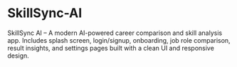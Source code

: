 # SkillSync-AI
SkillSync AI – A modern AI-powered career comparison and skill analysis app. Includes splash screen, login/signup, onboarding, job role comparison, result insights, and settings pages built with a clean UI and responsive design.
